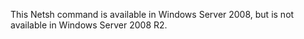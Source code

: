 <Token xmlns:xlink="http://www.w3.org/1999/xlink">This Netsh command is available in Windows Server 2008, but is not available in Windows Server 2008 R2.</Token>